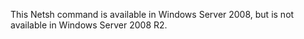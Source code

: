 <Token xmlns:xlink="http://www.w3.org/1999/xlink">This Netsh command is available in Windows Server 2008, but is not available in Windows Server 2008 R2.</Token>